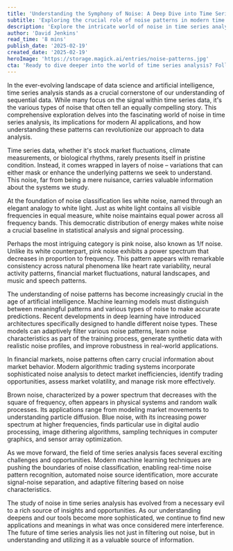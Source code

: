 ```yaml
---
title: 'Understanding the Symphony of Noise: A Deep Dive into Time Series Analysis'
subtitle: 'Exploring the crucial role of noise patterns in modern time series analysis and AI applications'
description: 'Explore the intricate world of noise in time series analysis and its crucial role in modern AI applications. From white noise to pink noise, discover how understanding these patterns is revolutionizing data analysis and machine learning approaches.'
author: 'David Jenkins'
read_time: '8 mins'
publish_date: '2025-02-19'
created_date: '2025-02-19'
heroImage: 'https://storage.magick.ai/entries/noise-patterns.jpg'
cta: 'Ready to dive deeper into the world of time series analysis? Follow us on LinkedIn for more cutting-edge insights on AI, machine learning, and data science innovations that are shaping our future.'
---
```


In the ever-evolving landscape of data science and artificial intelligence, time series analysis stands as a crucial cornerstone of our understanding of sequential data. While many focus on the signal within time series data, it's the various types of noise that often tell an equally compelling story. This comprehensive exploration delves into the fascinating world of noise in time series analysis, its implications for modern AI applications, and how understanding these patterns can revolutionize our approach to data analysis.

Time series data, whether it's stock market fluctuations, climate measurements, or biological rhythms, rarely presents itself in pristine condition. Instead, it comes wrapped in layers of noise – variations that can either mask or enhance the underlying patterns we seek to understand. This noise, far from being a mere nuisance, carries valuable information about the systems we study.

At the foundation of noise classification lies white noise, named through an elegant analogy to white light. Just as white light contains all visible frequencies in equal measure, white noise maintains equal power across all frequency bands. This democratic distribution of energy makes white noise a crucial baseline in statistical analysis and signal processing.

Perhaps the most intriguing category is pink noise, also known as 1/f noise. Unlike its white counterpart, pink noise exhibits a power spectrum that decreases in proportion to frequency. This pattern appears with remarkable consistency across natural phenomena like heart rate variability, neural activity patterns, financial market fluctuations, natural landscapes, and music and speech patterns.

The understanding of noise patterns has become increasingly crucial in the age of artificial intelligence. Machine learning models must distinguish between meaningful patterns and various types of noise to make accurate predictions. Recent developments in deep learning have introduced architectures specifically designed to handle different noise types. These models can adaptively filter various noise patterns, learn noise characteristics as part of the training process, generate synthetic data with realistic noise profiles, and improve robustness in real-world applications.

In financial markets, noise patterns often carry crucial information about market behavior. Modern algorithmic trading systems incorporate sophisticated noise analysis to detect market inefficiencies, identify trading opportunities, assess market volatility, and manage risk more effectively.

Brown noise, characterized by a power spectrum that decreases with the square of frequency, often appears in physical systems and random walk processes. Its applications range from modeling market movements to understanding particle diffusion. Blue noise, with its increasing power spectrum at higher frequencies, finds particular use in digital audio processing, image dithering algorithms, sampling techniques in computer graphics, and sensor array optimization.

As we move forward, the field of time series analysis faces several exciting challenges and opportunities. Modern machine learning techniques are pushing the boundaries of noise classification, enabling real-time noise pattern recognition, automated noise source identification, more accurate signal-noise separation, and adaptive filtering based on noise characteristics.

The study of noise in time series analysis has evolved from a necessary evil to a rich source of insights and opportunities. As our understanding deepens and our tools become more sophisticated, we continue to find new applications and meanings in what was once considered mere interference. The future of time series analysis lies not just in filtering out noise, but in understanding and utilizing it as a valuable source of information.